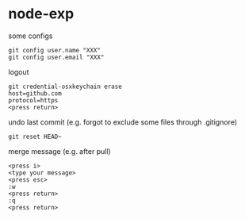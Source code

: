 # node-exp

some configs
```
git config user.name "XXX"
git config user.email "XXX"
```

logout
```
git credential-osxkeychain erase
host=github.com
protocol=https
<press return>
```

undo last commit (e.g. forgot to exclude some files through .gitignore)
```
git reset HEAD~
```

merge message (e.g. after pull)
```
<press i>
<type your message>
<press esc>
:w
<press return>
:q
<press return>
```
